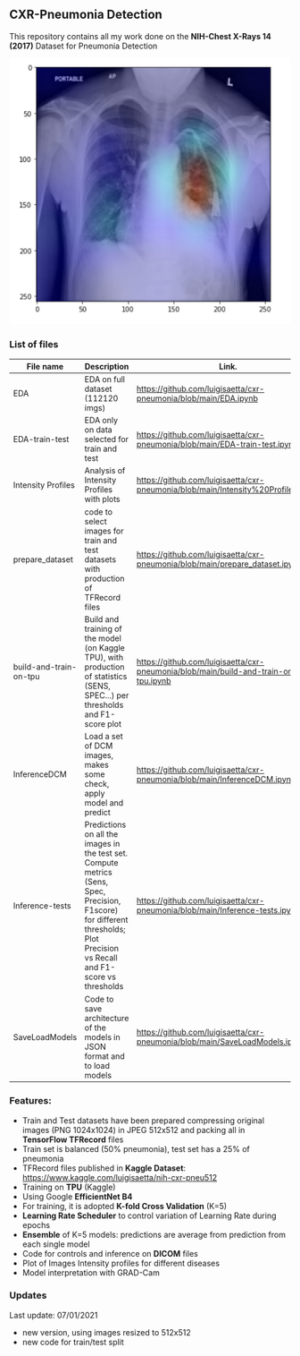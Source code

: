 ## CXR-Pneumonia Detection

This repository contains all my work done on the **NIH-Chest X-Rays 14 (2017)** Dataset for Pneumonia Detection

![GRAD-Cam](/images/grad-cam.png)

### List of files 

| File name     | Description                     |Link.                                                              |
| ------------- |---------------------------------|-------------------------------------------------------------------|
| EDA     | EDA on full dataset (112120 imgs) | https://github.com/luigisaetta/cxr-pneumonia/blob/main/EDA.ipynb  |
| EDA-train-test | EDA only on data selected for train and test | https://github.com/luigisaetta/cxr-pneumonia/blob/main/EDA-train-test.ipynb |
| Intensity Profiles | Analysis of Intensity Profiles with plots | https://github.com/luigisaetta/cxr-pneumonia/blob/main/Intensity%20Profiles.ipynb |
| prepare_dataset | code to select images for train and test datasets with production of TFRecord files | https://github.com/luigisaetta/cxr-pneumonia/blob/main/prepare_dataset.ipynb | 
| build-and-train-on-tpu | Build and training of the model (on Kaggle TPU), with production of statistics (SENS, SPEC...) per thresholds and F1-score plot | https://github.com/luigisaetta/cxr-pneumonia/blob/main/build-and-train-on-tpu.ipynb |
| InferenceDCM | Load a set of DCM images, makes some check, apply model and predict | https://github.com/luigisaetta/cxr-pneumonia/blob/main/InferenceDCM.ipynb |
| Inference-tests | Predictions on all the images in the test set. Compute metrics (Sens, Spec, Precision, F1score) for different thresholds; Plot Precision vs Recall and F1-score vs thresholds | https://github.com/luigisaetta/cxr-pneumonia/blob/main/Inference-tests.ipynb |
| SaveLoadModels | Code to save architecture of the models in JSON format and to load models | https://github.com/luigisaetta/cxr-pneumonia/blob/main/SaveLoadModels.ipynb |

### Features:
* Train and Test datasets have been prepared compressing original images (PNG 1024x1024) in JPEG 512x512 and packing all in **TensorFlow TFRecord** files
* Train set is balanced (50% pneumonia), test set has a 25% of pneumonia
* TFRecord files published in **Kaggle Dataset**: https://www.kaggle.com/luigisaetta/nih-cxr-pneu512
* Training on **TPU** (Kaggle)
* Using Google **EfficientNet B4** 
* For training, it is adopted **K-fold Cross Validation** (K=5)
* **Learning Rate Scheduler** to control variation of Learning Rate during epochs
* **Ensemble** of K=5 models: predictions are average from prediction from each single model
* Code for controls and inference on **DICOM** files
* Plot of Images Intensity profiles for different diseases
* Model interpretation with GRAD-Cam
                                                                  
### Updates
Last update: 07/01/2021
* new version, using images resized to 512x512
* new code for train/test split


